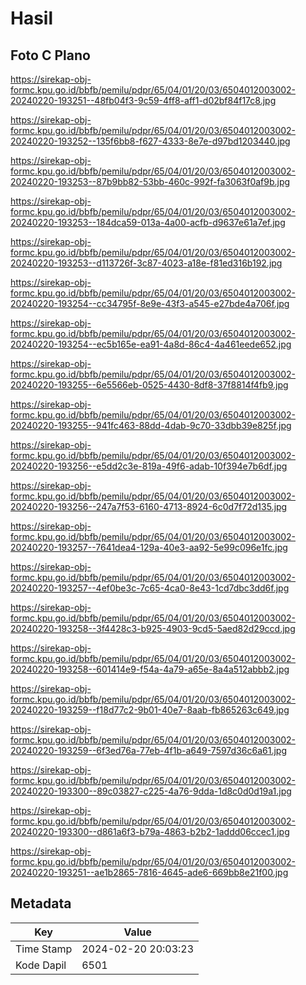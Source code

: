 # Hasil

## Foto C Plano

https://sirekap-obj-formc.kpu.go.id/bbfb/pemilu/pdpr/65/04/01/20/03/6504012003002-20240220-193251--48fb04f3-9c59-4ff8-aff1-d02bf84f17c8.jpg

https://sirekap-obj-formc.kpu.go.id/bbfb/pemilu/pdpr/65/04/01/20/03/6504012003002-20240220-193252--135f6bb8-f627-4333-8e7e-d97bd1203440.jpg

https://sirekap-obj-formc.kpu.go.id/bbfb/pemilu/pdpr/65/04/01/20/03/6504012003002-20240220-193253--87b9bb82-53bb-460c-992f-fa3063f0af9b.jpg

https://sirekap-obj-formc.kpu.go.id/bbfb/pemilu/pdpr/65/04/01/20/03/6504012003002-20240220-193253--184dca59-013a-4a00-acfb-d9637e61a7ef.jpg

https://sirekap-obj-formc.kpu.go.id/bbfb/pemilu/pdpr/65/04/01/20/03/6504012003002-20240220-193253--d113726f-3c87-4023-a18e-f81ed316b192.jpg

https://sirekap-obj-formc.kpu.go.id/bbfb/pemilu/pdpr/65/04/01/20/03/6504012003002-20240220-193254--cc34795f-8e9e-43f3-a545-e27bde4a706f.jpg

https://sirekap-obj-formc.kpu.go.id/bbfb/pemilu/pdpr/65/04/01/20/03/6504012003002-20240220-193254--ec5b165e-ea91-4a8d-86c4-4a461eede652.jpg

https://sirekap-obj-formc.kpu.go.id/bbfb/pemilu/pdpr/65/04/01/20/03/6504012003002-20240220-193255--6e5566eb-0525-4430-8df8-37f8814f4fb9.jpg

https://sirekap-obj-formc.kpu.go.id/bbfb/pemilu/pdpr/65/04/01/20/03/6504012003002-20240220-193255--941fc463-88dd-4dab-9c70-33dbb39e825f.jpg

https://sirekap-obj-formc.kpu.go.id/bbfb/pemilu/pdpr/65/04/01/20/03/6504012003002-20240220-193256--e5dd2c3e-819a-49f6-adab-10f394e7b6df.jpg

https://sirekap-obj-formc.kpu.go.id/bbfb/pemilu/pdpr/65/04/01/20/03/6504012003002-20240220-193256--247a7f53-6160-4713-8924-6c0d7f72d135.jpg

https://sirekap-obj-formc.kpu.go.id/bbfb/pemilu/pdpr/65/04/01/20/03/6504012003002-20240220-193257--7641dea4-129a-40e3-aa92-5e99c096e1fc.jpg

https://sirekap-obj-formc.kpu.go.id/bbfb/pemilu/pdpr/65/04/01/20/03/6504012003002-20240220-193257--4ef0be3c-7c65-4ca0-8e43-1cd7dbc3dd6f.jpg

https://sirekap-obj-formc.kpu.go.id/bbfb/pemilu/pdpr/65/04/01/20/03/6504012003002-20240220-193258--3f4428c3-b925-4903-9cd5-5aed82d29ccd.jpg

https://sirekap-obj-formc.kpu.go.id/bbfb/pemilu/pdpr/65/04/01/20/03/6504012003002-20240220-193258--601414e9-f54a-4a79-a65e-8a4a512abbb2.jpg

https://sirekap-obj-formc.kpu.go.id/bbfb/pemilu/pdpr/65/04/01/20/03/6504012003002-20240220-193259--f18d77c2-9b01-40e7-8aab-fb865263c649.jpg

https://sirekap-obj-formc.kpu.go.id/bbfb/pemilu/pdpr/65/04/01/20/03/6504012003002-20240220-193259--6f3ed76a-77eb-4f1b-a649-7597d36c6a61.jpg

https://sirekap-obj-formc.kpu.go.id/bbfb/pemilu/pdpr/65/04/01/20/03/6504012003002-20240220-193300--89c03827-c225-4a76-9dda-1d8c0d0d19a1.jpg

https://sirekap-obj-formc.kpu.go.id/bbfb/pemilu/pdpr/65/04/01/20/03/6504012003002-20240220-193300--d861a6f3-b79a-4863-b2b2-1addd06ccec1.jpg

https://sirekap-obj-formc.kpu.go.id/bbfb/pemilu/pdpr/65/04/01/20/03/6504012003002-20240220-193251--ae1b2865-7816-4645-ade6-669bb8e21f00.jpg


## Metadata

| Key        | Value               |
| ---------- | ------------------- |
| Time Stamp | 2024-02-20 20:03:23 |
| Kode Dapil | 6501                |



